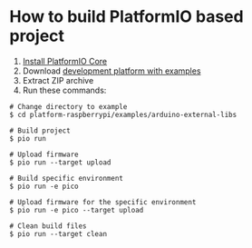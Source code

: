 How to build PlatformIO based project
=====================================

1. [Install PlatformIO Core](https://docs.platformio.org/page/core.html)
2. Download [development platform with examples](https://github.com/platformio/platform-raspberrypi/archive/develop.zip)
3. Extract ZIP archive
4. Run these commands:

```shell
# Change directory to example
$ cd platform-raspberrypi/examples/arduino-external-libs

# Build project
$ pio run

# Upload firmware
$ pio run --target upload

# Build specific environment
$ pio run -e pico

# Upload firmware for the specific environment
$ pio run -e pico --target upload

# Clean build files
$ pio run --target clean
```
